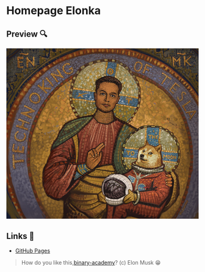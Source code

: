 # Homepage Elonka

## Preview :mag:

![Preview](https://github.com/volodymyrzdrok/homepage/blob/develop/images/musk.jpeg)

## Links :electric_plug:

- [GitHub Pages](https://volodymyrzdrok.github.io/homepage)

<!-- - [Now]() -->

> How do you like this,[binary-academy](https://academy.binary-studio.com/ua/)? (c) Elon Musk :grin:
